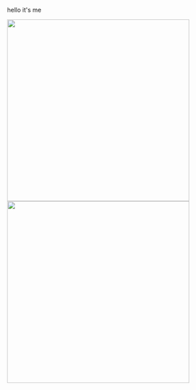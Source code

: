 hello it's me

<!--
**yanagi-ori/yanagi-ori** is a ✨ _special_ ✨ repository because its `README.md` (this file) appears on your GitHub profile.

Here are some ideas to get you started:

- 🔭 I’m currently working on ...
- 🌱 I’m currently learning ...
- 👯 I’m looking to collaborate on ...
- 🤔 I’m looking for help with ...
- 💬 Ask me about ...
- 📫 How to reach me: ...
- 😄 Pronouns: ...
- ⚡ Fun fact: ...
-->


<center>
      <div>
                  <td><img width="425px" align="left" src="https://github-readme-stats.vercel.app/api?username=yanagi-ori&show_icons=true&hide_border=true&count_private=true&layout=compact" /> </td>
                  <td><img width="425px" align="left" src="https://github-readme-stats.vercel.app/api/top-langs/?username=yanagi-ori&hide=html&layout=compact" /> </td>
      </div>
</center>

